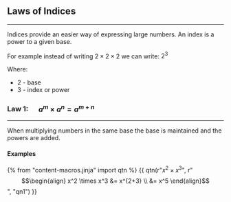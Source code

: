 ## Laws of Indices 
---

Indices provide an easier way of expressing large numbers. An index is a power to a given base.

For example instead of writing $2 \times 2 \times 2$ we can write: $2^3$

Where:

- $2$ - base 
- $3$ - index or power


### Law 1:  $\quad a^m \times a^n = a^{m+n}$
---
When multiplying numbers in the same base the base is maintained and the powers are added.


#### Examples

{% from "content-macros.jinja" import qtn %}
{{ qtn(r"$x^2 \times x^3$", r"$$\begin{align} x^2 \times x^3 &= x^{2+3} \\ &= x^5 \end{align}$$", "qn1") }}